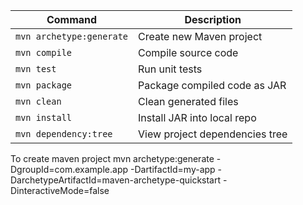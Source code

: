 | Command                  | Description                    |
| ------------------------ | ------------------------------ |
| `mvn archetype:generate` | Create new Maven project       |
| `mvn compile`            | Compile source code            |
| `mvn test`               | Run unit tests                 |
| `mvn package`            | Package compiled code as JAR   |
| `mvn clean`              | Clean generated files          |
| `mvn install`            | Install JAR into local repo    |
| `mvn dependency:tree`    | View project dependencies tree |


To create maven project
mvn archetype:generate -DgroupId=com.example.app -DartifactId=my-app -DarchetypeArtifactId=maven-archetype-quickstart -DinteractiveMode=false
